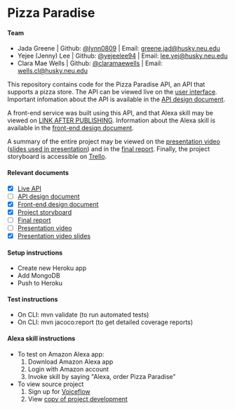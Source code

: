 # Pizza Paradise

#### Team
- Jada Greene | Github: [@lynn0809](https://github.ccs.neu.edu/lynn0809) | Email: greene.jad@husky.neu.edu
- Yejee (Jenny) Lee | Github: [@yejeelee94](https://github.ccs.neu.edu/yejeelee94) | Email: lee.yej@husky.neu.edu
- Clara Mae Wells | Github: [@claramaewells](https://github.ccs.neu.edu/claramaewells) | Email: wells.cl@husky.neu.edu

This repository contains code for the Pizza Paradise API, an API that supports a pizza store. The API can be viewed live on the
[user interface](https://pizza-paradise.herokuapp.com/swagger-ui.html). 
Important infomation about the API is available in the 
[API design document](https://pizza-paradise.s3-us-west-2.amazonaws.com/resources/pizzaParadiseApiDesignDoc.pdf).

A front-end service was built using this API, and that Alexa skill may be viewed on
[LINK AFTER PUBLISHING]().
Information about the Alexa skill is available in the 
[front-end design document](https://pizza-paradise.s3-us-west-2.amazonaws.com/resources/pizzaParadiseFrontEndDesignDoc.pdf).

A summary of the entire project may be viewed on the 
[presentation video]()
([slides used in presentation](https://pizza-paradise.s3-us-west-2.amazonaws.com/resources/pizzaParadisePresentationSlides.pdf))
and in the
[final report](https://pizza-paradise.s3-us-west-2.amazonaws.com/resources/pizzaParadiseFinalProjectReport.pdf).
Finally, the project storyboard is accessible on 
[Trello](https://trello.com/b/lLhNXLeo/pizza-paradise).

#### Relevant documents
- [x] [Live API](https://pizza-paradise.herokuapp.com/swagger-ui.html)
- [ ] [API design document](https://pizza-paradise.s3-us-west-2.amazonaws.com/resources/pizzaParadiseApiDesignDoc.pdf)
- [x] [Front-end design document](https://pizza-paradise.s3-us-west-2.amazonaws.com/resources/pizzaParadiseFrontEndDesignDoc.pdf)
- [x] [Project storyboard](https://trello.com/b/lLhNXLeo/pizza-paradise)
- [ ] [Final report](https://pizza-paradise.s3-us-west-2.amazonaws.com/resources/pizzaParadiseFinalProjectReport.pdf)
- [ ] [Presentation video]()
- [x] [Presentation video slides](https://pizza-paradise.s3-us-west-2.amazonaws.com/resources/pizzaParadisePresentationSlides.pdf)

#### Setup instructions
- Create new Heroku app
- Add MongoDB
- Push to Heroku

#### Test instructions
- On CLI: mvn validate (to run automated tests)
- On CLI: mvn jacoco:report (to get detailed coverage reports)

#### Alexa skill instructions
- To test on Amazon Alexa app:
    1. Download Amazon Alexa app
    2. Login with Amazon account
    3. Invoke skill by saying "Alexa, order Pizza Paradise"
- To view source project
    1. Sign up for [Voiceflow](https://www.voiceflow.com/)
    2. View [copy of project development]()
    